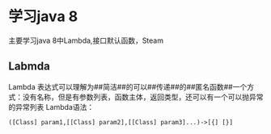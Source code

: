 # 学习java 8
 主要学习java 8中Lambda,接口默认函数，Steam
## Labmda
Lambda 表达式可以理解为##简洁##的可以##传递##的##匿名函数##一个方式：没有名称，但是有参数列表，函数主体，返回类型，还可以有一个可以抛异常的异常列表
Lambda语法：
```
([Class] param1,[[Class] param2],[[Class] param3]...)->[{] [}]
```
